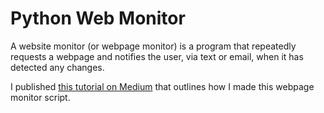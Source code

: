 # Python Web Monitor
A website monitor (or webpage monitor) is a program that repeatedly requests a webpage and notifies the user, via text or email, when it has detected any changes.

I published [this tutorial on Medium](https://medium.com/swlh/tutorial-creating-a-webpage-monitor-using-python-and-running-it-on-a-raspberry-pi-df763c142dac) that outlines how I made this webpage monitor script. 
